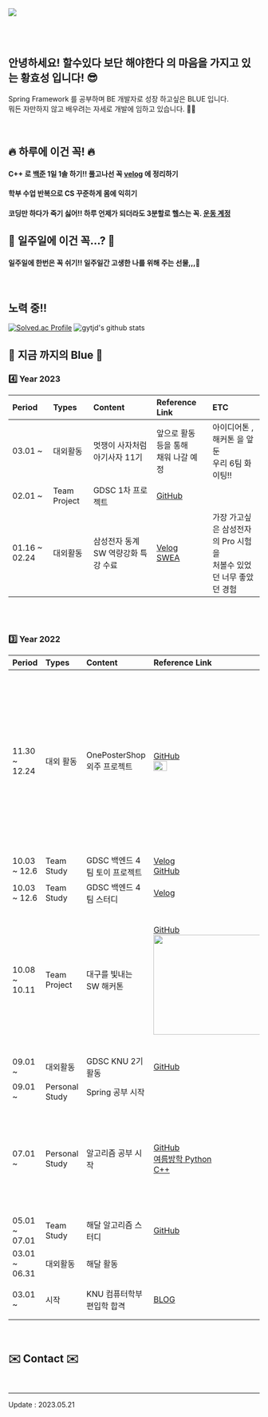 <img src="https://capsule-render.vercel.app/api?type=Waving&color=gradient&height=300&section=header&text=BLUE%20HWANG&fontSize=90" />


<br><br>
<div align="left">

## 안녕하세요! 할수있다 보단 해야한다 의 마음을 가지고 있는 황효성 입니다! 😎
  Spring Framework 를 공부하며 BE 개발자로 성장 하고싶은 BLUE 입니다.<br>
  뭐든 자만하지 않고 배우려는 자세로 개발에 임하고 있습니다. 🙌🏻
  
<br>

## 🔥 하루에 이건 꼭! 🔥

####  C++ 로 <a href="https://www.acmicpc.net/">백준</a> 1일 1솔 하기!! 풀고나선 꼭 <a href="https://velog.io/@gytjd">velog</a> 에 정리하기
#### 학부 수업 반복으로 CS 꾸준하게 몸에 익히기 
#### 코딩만 하다가 죽기 싫어!! 하루 언제가 되더라도 3분할로 헬스는 꼭. <a href="https://www.instagram.com/aqui_te_amoo/">운동 계정</a>
  
## 🌊 일주일에 이건 꼭...? 🌊
  #### 일주일에 한번은 꼭 쉬기!! 일주일간 고생한 나를 위해 주는 선물,,,🥺
<br>
  
## 노력 중!!
[![Solved.ac Profile](http://mazassumnida.wtf/api/v2/generate_badge?boj=hys3396)](https://solved.ac/hys3396/)
  ![gytjd's github stats](https://github-readme-stats.vercel.app/api?username=gytjd&show_icons=true)
  
<!-- <br>

## 🔨 Teck Stack 🔨

|Types|Techs|
|:-|:-|
| Lanauage | <img src="https://img.shields.io/badge/javascript-f7df1e?style=flat&logo=javascript&logoColor=white"/> <img src="https://img.shields.io/badge/TypeScript-3178C6?style=flat&logo=TypeScript&logoColor=white"/> <img src="https://img.shields.io/badge/C-A8B9CC?style=flat&logo=C&logoColor=white"/> <img src="https://img.shields.io/badge/Python-3974A5?style=flat&logo=Python&logoColor=white"/> <img src="https://img.shields.io/badge/Java-A8B9CC?style=flat&logo=openjdk&logoColor=white"/> |
| MarkUp | <img src="https://img.shields.io/badge/html5-e44d26?style=flat&logo=HTML5&logoColor=white"/> <img src="https://img.shields.io/badge/CSS-0d73b7?style=flat&logo=CSS3&logoColor=white"/> <img src="https://img.shields.io/badge/Sass-CC6699?style=flat&logo=Sass&logoColor=white"/> <img src="https://img.shields.io/badge/Bootstrap-7010ef?style=flat&logo=bootstrap&logoColor=white"/> |
| RunTime | <img src="https://img.shields.io/badge/Node.js-339933?style=flat&logo=Node.js&logoColor=white"/> |
| FrameWork | <img src="https://img.shields.io/badge/react-5ed3f3?style=flat&logo=react&logoColor=white"/>  <img src="https://img.shields.io/badge/Spring-5cb230?style=flat&logo=spring&logoColor=white"/>  <img src="https://img.shields.io/badge/django-0c4931?style=flat&logo=django&logoColor=white"/> |
| Code Formatter & Linter | <img src="https://img.shields.io/badge/ESLint-4B32C3?style=flat&logo=ESLint&logoColor=white"/> <img src="https://img.shields.io/badge/Prettier-F7B93E?style=flat&logo=Prettier&logoColor=white"/> |
| Test Code | <img src="https://img.shields.io/badge/Jest-C21325?style=flat&logo=Jest&logoColor=white"/> |
| Bundler | <img src="https://img.shields.io/badge/Webpack-8DD6F9?style=flat&logo=Webpack&logoColor=white"/> <img src="https://img.shields.io/badge/Vite-646CFF?style=flat&logo=Vite&logoColor=white"/> |
| Database | <img src="https://img.shields.io/badge/MySQL-005e86?style=flat&logo=mysql&logoColor=white"/> |
 

<br> -->

## 🔵 지금 까지의 Blue 🔵

### 4️⃣ Year 2023
|Period|Types|Content|Reference Link| ETC |
|:-|:-|:-|:-|:-|
| 03.01 ~  | 대외활동 | 멋쟁이 사자처럼 아기사자 11기 | 앞으로 활동 등을 통해 <br> 채워 나갈 예정</a> | 아이디어톤 , 해커톤 을 앞둔 <br> 우리 6팀 화이팅!! |
| 02.01 ~  | Team Project | GDSC 1차 프로젝트 | <a href="https://github.com/gytjd/1st-Project-4th">GitHub</a> |  |
| 01.16 ~ 02.24 | 대외활동 | 삼성전자 동계 SW 역량강화 특강 수료 | <a href="https://velog.io/@gytjd/Algorithm-%EC%A7%80%EA%B8%88%EA%B9%8C%EC%A7%80">Velog <br> <a href="https://swexpertacademy.com/main/userpage/userInformation.do">SWEA</a> | 가장 가고싶은 삼성전자의 Pro 시험을 <br> 처볼수 있었던 너무 좋았던 경험 |
  
<br>
<br>
  
### 3️⃣ Year 2022
|Period|Types|Content|Reference Link| ETC |
|:-|:-|:-|:-|:-|
| 11.30 ~ 12.24 | 대외 활동 | OnePosterShop 외주 프로젝트 | <a href="https://github.com/gytjd/ONEPOSTERSHOP">GitHub</a> <br> <img src = "https://user-images.githubusercontent.com/101933437/202091942-a841305f-0229-45fb-b189-1ac66b6ef851.jpeg" width="30%" height="30%"> | 중단 된 프로젝트지만 <br> 졸업 하기 전엔 꼭 마무리 하고 싶은 프로젝트,, |
| 10.03 ~ 12.6 | Team Study | GDSC 백엔드 4팀 토이 프로젝트 | <a href="https://www.notion.so/a7f9a42e22c644fa8dc1ed1109698ded?p=81898de1666944f0834aa51272e9c76a&pm=s">Velog</a> <br> <a href="https://github.com/GDSC-KNU/2nd-Study-backend-4">GitHub</a> |  |
| 10.03 ~ 12.6 | Team Study | GDSC 백엔드 4팀 스터디 | <a href="https://www.notion.so/GDSC-4-1652a51ee78e423daaf36848aa3e1e69">Velog</a> |  |
| 10.08 ~ 10.11 | Team Project | 대구를 빛내는 SW 해커톤 | <a href="https://github.com/gytjd/2022-hackathon">GitHub</a> <br> <img src="https://user-images.githubusercontent.com/101933437/192205790-cbb81183-7d12-454f-822f-5df8839d7780.png" width="300" height="200"/> | 장려상 수상 <br> 첫 프로젝트 같이 열심히 한 태곤,석환 고생!|
| 09.01 ~  | 대외활동 | GDSC KNU 2기 활동 |  <a href="https://github.com/GDSC-KNU">GitHub</a> |  |
| 09.01 ~  | Personal Study | Spring 공부 시작 |  |  |
| 07.01 ~ | Personal Study | 알고리즘 공부 시작 | <a href="https://github.com/gytjd/ForCodingTest">GitHub</a> <br> <a href="https://github.com/gytjd/ForCodingTest/tree/main/Python">여름방학 Python</a> <br> <a href="https://github.com/gytjd/ForCodingTest/tree/main/%EB%B0%B1%EC%A4%80">C++</a>| 같이 시작했던 시윤이 보경이 살아있니,,,? |
| 05.01 ~ 07.01 | Team Study | 해달 알고리즘 스터디 | <a href="https://github.com/gytjd/haedal_study_repo">GitHub</a> |  |
| 03.01 ~ 06.31 | 대외활동 | 해달 활동 |  |  |
| 03.01 ~  | 시작 | KNU 컴퓨터학부 편입학 합격 | <a href="https://blog.naver.com/hys3396/222654802703">BLOG</a> | 내 인생 전환점 |
  
<br>
  
## ✉️ Contact ✉️

 
<br>

---------

Update : 2023.05.21
  
</div>
